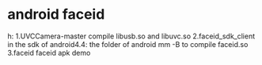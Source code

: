 # android faceid
һ:
1.UVCCamera-master
	compile libusb.so and libuvc.so
2.faceid_sdk_client 
	in the sdk of android4.4:
	the folder of android
	mm -B to compile faceid.so
3.faceid
	faceid apk demo